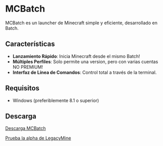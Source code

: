 # MCBatch

MCBatch es un launcher de Minecraft simple y eficiente, desarrollado en Batch.

## Características

- **Lanzamiento Rápido**: Inicia Minecraft desde el mismo Batch!
- **Múltiples Perfiles**: Solo permite una version, pero con varias cuentas NO PREMIUM!
- **Interfaz de Línea de Comandos**: Control total a través de la terminal.

## Requisitos

- Windows (preferiblemente 8.1 o superior)

## Descarga

[Descarga MCBatch](https://github.com/OptiStudioXD/MCBatch/releases/download/v1.0.1/MCBatch-1.0.7z)

[Prueba la alpha de LegacyMine](https://github.com/OptiStudioXD/LegacyMine/LINK)


